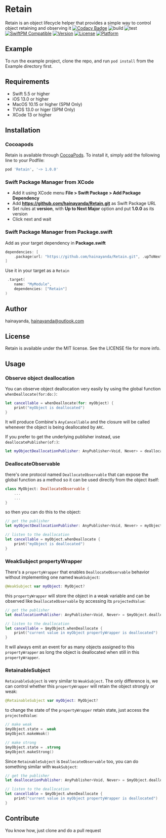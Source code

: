 # Retain

Retain is an object lifecycle helper that provides a simple way to control object retaining and observing it
[![Codacy Badge](https://app.codacy.com/project/badge/Grade/42316a3fbf084bf7bb44869f6c8d827b)](https://app.codacy.com/gh/hainayanda/Retain/dashboard?utm_source=gh&utm_medium=referral&utm_content=&utm_campaign=Badge_grade)
![build](https://github.com/hainayanda/Retain/workflows/build/badge.svg)
![test](https://github.com/hainayanda/Retain/workflows/test/badge.svg)
[![SwiftPM Compatible](https://img.shields.io/badge/SwiftPM-Compatible-brightgreen)](https://swift.org/package-manager/)
[![Version](https://img.shields.io/cocoapods/v/Retain.svg?style=flat)](https://cocoapods.org/pods/Retain)
[![License](https://img.shields.io/cocoapods/l/Retain.svg?style=flat)](https://cocoapods.org/pods/Retain)
[![Platform](https://img.shields.io/cocoapods/p/Retain.svg?style=flat)](https://cocoapods.org/pods/Retain)

## Example

To run the example project, clone the repo, and run `pod install` from the Example directory first.

## Requirements

- Swift 5.5 or higher
- iOS 13.0 or higher
- MacOS 10.15 or higher (SPM Only)
- TVOS 13.0 or higer (SPM Only)
- XCode 13 or higher

## Installation

### Cocoapods

Retain is available through [CocoaPods](https://cocoapods.org). To install
it, simply add the following line to your Podfile:

```ruby
pod 'Retain', '~> 1.0.0'
```

### Swift Package Manager from XCode

- Add it using XCode menu **File > Swift Package > Add Package Dependency**
- Add **<https://github.com/hainayanda/Retain.git>** as Swift Package URL
- Set rules at **version**, with **Up to Next Major** option and put **1.0.0** as its version
- Click next and wait

### Swift Package Manager from Package.swift

Add as your target dependency in **Package.swift**

```swift
dependencies: [
    .package(url: "https://github.com/hainayanda/Retain.git", .upToNextMajor(from: "1.0.0"))
]
```

Use it in your target as a `Retain`

```swift
 .target(
    name: "MyModule",
    dependencies: ["Retain"]
)
```

## Author

hainayanda, hainayanda@outlook.com

## License

Retain is available under the MIT license. See the LICENSE file for more info.

## Usage

### Observe object deallocation

You can observe object deallocation very easily by using the global function `whenDeallocate(for:do:)`:

```swift
let cancellable = whenDeallocate(for: myObject) {
    print("myObject is deallocated")
}
```

It will produce Combine's `AnyCancellable` and the closure will be called whenever the object is being deallocated by `ARC`.

If you prefer to get the underlying publisher instead, use `deallocatePublisher(of:)`:

```swift
let myObjectDeallocationPublisher: AnyPublisher<Void, Never> = deallocatePublisher(of: myObject)
```

### DeallocateObservable

there's one protocol named `DeallocateObservable` that can expose the global function as a method so it can be used directly from the object itself:

```swift
class MyObject: DeallocateObservable { 
    ...
    ...
}
```

so then you can do this to the object:

```swift
// get the publisher
let myObjectDeallocationPublisher: AnyPublisher<Void, Never> = myObject.deallocatePublisher

// listen to the deallocation
let cancellable = myObject.whenDeallocate {
    print("myObject is deallocated")
}
```

### WeakSubject propertyWrapper

There's a `propertyWrapper` that enables `DeallocateObservable` behavior without implementing one named `WeakSubject`:

```swift
@WeakSubject var myObject: MyObject?
```

this `propertyWrapper` will store the object in a weak variable and can be observed like `DeallocateObservable` by accessing its `projectedValue`:

```swift
// get the publisher
let deallocationPublisher: AnyPublisher<Void, Never> = $myObject.deallocatePublisher

// listen to the deallocation
let cancellable = $myObject.whenDeallocate {
    print("current value in myObject propertyWrapper is deallocated")
}
```

It will always emit an event for as many objects assigned to this `propertyWrapper` as long the object is deallocated when still in this `propertyWrapper`.

### RetainableSubject

`RetainableSubject` is very similar to `WeakSubject`. The only difference is, we can control whether this `propertyWrapper` will retain the object strongly or weak:

```swift
@RetainableSubject var myObject: MyObject?
```

to change the state of the `propertyWrapper` retain state, just access the `projectedValue`:

```swift
// make weak
$myObject.state = .weak
$myObject.makeWeak()

// make strong
$myObject.state = .strong
$myObject.makeStrong()
```

Since `RetainableSubject` is `DeallocateObservable` too, you can do something similar with `WeakSubject`:

```swift
// get the publisher
let deallocationPublisher: AnyPublisher<Void, Never> = $myObject.deallocatePublisher

// listen to the deallocation
let cancellable = $myObject.whenDeallocate {
    print("current value in myObject propertyWrapper is deallocated")
}
```

## Contribute

You know how, just clone and do a pull request
